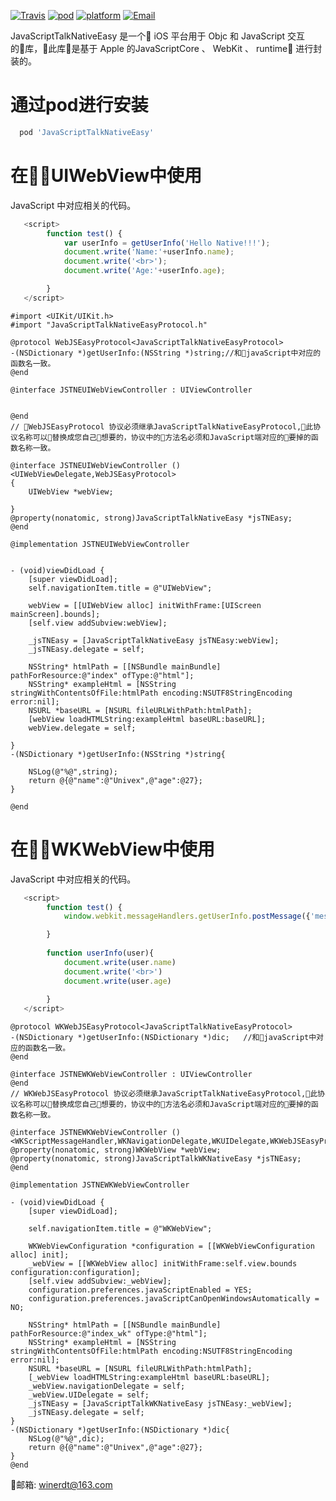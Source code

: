 <meta http-equiv="Content-Type" content="text/html; charset=utf-8">

[![Travis](https://img.shields.io/travis/rust-lang/rust.svg)]()
[![pod](https://img.shields.io/badge/pod-1.0.0-blue.svg)]() [![platform](https://img.shields.io/badge/platform-iOS-lightgrey.svg)]() [![Email](https://img.shields.io/badge/email-winerdt@163.com-orange.svg?style=social)]()

 JavaScriptTalkNativeEasy 是一个 iOS 平台用于 Objc 和 JavaScript 交互的库，此库是基于 Apple 的JavaScriptCore 、 WebKit 、 runtime 进行封装的。

# 通过pod进行安装

```ruby
  pod 'JavaScriptTalkNativeEasy'
```


# 在UIWebView中使用

JavaScript 中对应相关的代码。
```javascript
   <script>
        function test() {
            var userInfo = getUserInfo('Hello Native!!!');
            document.write('Name:'+userInfo.name);
            document.write('<br>');
            document.write('Age:'+userInfo.age);

        }
   </script>
```

```objc
#import <UIKit/UIKit.h>
#import "JavaScriptTalkNativeEasyProtocol.h"

@protocol WebJSEasyProtocol<JavaScriptTalkNativeEasyProtocol>
-(NSDictionary *)getUserInfo:(NSString *)string;//和javaScript中对应的函数名一致。
@end

@interface JSTNEUIWebViewController : UIViewController


@end
// WebJSEasyProtocol 协议必须继承JavaScriptTalkNativeEasyProtocol,此协议名称可以替换成您自己想要的，协议中的方法名必须和JavaScript端对应的要掉的函数名称一致。
```

```objc
@interface JSTNEUIWebViewController ()<UIWebViewDelegate,WebJSEasyProtocol>
{
    UIWebView *webView;

}
@property(nonatomic, strong)JavaScriptTalkNativeEasy *jsTNEasy;
@end

@implementation JSTNEUIWebViewController


- (void)viewDidLoad {
    [super viewDidLoad];
    self.navigationItem.title = @"UIWebView";
    
    webView = [[UIWebView alloc] initWithFrame:[UIScreen mainScreen].bounds];
    [self.view addSubview:webView];
    
    _jsTNEasy = [JavaScriptTalkNativeEasy jsTNEasy:webView];
    _jsTNEasy.delegate = self;
    
    NSString* htmlPath = [[NSBundle mainBundle] pathForResource:@"index" ofType:@"html"];
    NSString* exampleHtml = [NSString stringWithContentsOfFile:htmlPath encoding:NSUTF8StringEncoding error:nil];
    NSURL *baseURL = [NSURL fileURLWithPath:htmlPath];
    [webView loadHTMLString:exampleHtml baseURL:baseURL];
    webView.delegate = self;

}
-(NSDictionary *)getUserInfo:(NSString *)string{
    
    NSLog(@"%@",string);
    return @{@"name":@"Univex",@"age":@27};
}

@end
```

# 在WKWebView中使用
JavaScript 中对应相关的代码。
```javascript
   <script>
        function test() {
            window.webkit.messageHandlers.getUserInfo.postMessage({'message':'Hello Native!!!','callBackFromNative':'userInfo'});

        }
    
        function userInfo(user){
            document.write(user.name)
            document.write('<br>')
            document.write(user.age)
            
        }
   </script>
```
```objc
@protocol WKWebJSEasyProtocol<JavaScriptTalkNativeEasyProtocol>
-(NSDictionary *)getUserInfo:(NSDictionary *)dic;   //和javaScript中对应的函数名一致。
@end

@interface JSTNEWKWebViewController : UIViewController
@end
// WKWebJSEasyProtocol 协议必须继承JavaScriptTalkNativeEasyProtocol,此协议名称可以替换成您自己想要的，协议中的方法名必须和JavaScript端对应的要掉的函数名称一致。
```
```objc
@interface JSTNEWKWebViewController ()<WKScriptMessageHandler,WKNavigationDelegate,WKUIDelegate,WKWebJSEasyProtocol>
@property(nonatomic, strong)WKWebView *webView;
@property(nonatomic, strong)JavaScriptTalkWKNativeEasy *jsTNEasy;
@end

@implementation JSTNEWKWebViewController

- (void)viewDidLoad {
    [super viewDidLoad];
    
    self.navigationItem.title = @"WKWebView";
    
    WKWebViewConfiguration *configuration = [[WKWebViewConfiguration alloc] init];
    _webView = [[WKWebView alloc] initWithFrame:self.view.bounds configuration:configuration];
    [self.view addSubview:_webView];
    configuration.preferences.javaScriptEnabled = YES;
    configuration.preferences.javaScriptCanOpenWindowsAutomatically = NO;
    
    NSString* htmlPath = [[NSBundle mainBundle] pathForResource:@"index_wk" ofType:@"html"];
    NSString* exampleHtml = [NSString stringWithContentsOfFile:htmlPath encoding:NSUTF8StringEncoding error:nil];
    NSURL *baseURL = [NSURL fileURLWithPath:htmlPath];
    [_webView loadHTMLString:exampleHtml baseURL:baseURL];
    _webView.navigationDelegate = self;
    _webView.UIDelegate = self;
    _jsTNEasy = [JavaScriptTalkWKNativeEasy jsTNEasy:_webView];
    _jsTNEasy.delegate = self;  
}
-(NSDictionary *)getUserInfo:(NSDictionary *)dic{
    NSLog(@"%@",dic);
    return @{@"name":@"Univex",@"age":@27};
}
@end
```

 邮箱: [winerdt@163.com](winerdt@163.com)